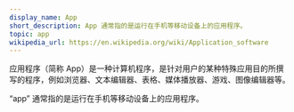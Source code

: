 ```yaml
---
display_name: App
short_description: App 通常指的是运行在手机等移动设备上的应用程序。
topic: app
wikipedia_url: https://en.wikipedia.org/wiki/Application_software
---
```

应用程序（简称 App）是一种计算机程序，是针对用户的某种特殊应用目的所撰写的程序，例如浏览器、文本编辑器、表格、媒体播放器、游戏、图像编辑器等。

“app” 通常指的是运行在手机等移动设备上的应用程序。
